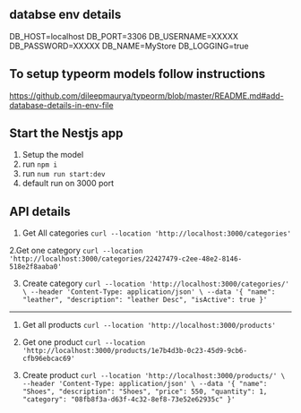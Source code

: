 
## databse env details
  DB_HOST=localhost
  DB_PORT=3306
  DB_USERNAME=XXXXX
  DB_PASSWORD=XXXXX
  DB_NAME=MyStore
  DB_LOGGING=true

## To setup typeorm models follow instructions
   https://github.com/dileepmaurya/typeorm/blob/master/README.md#add-database-details-in-env-file

## Start the Nestjs app
  1. Setup the model
  2. run `npm i`
  3. run `num run start:dev`
  4. default run on 3000 port

## API details

1. Get All categories
`curl --location 'http://localhost:3000/categories'`

2.Get one category
`curl --location 'http://localhost:3000/categories/22427479-c2ee-48e2-8146-518e2f8aaba0'`

3. Create category
`curl --location 'http://localhost:3000/categories/' \
--header 'Content-Type: application/json' \
--data '{
    "name": "leather",
    "description": "leather Desc",
    "isActive": true
}'`

--------------------------------------------------------------------------------------
1. Get all products
`curl --location 'http://localhost:3000/products'`

2. Get one product
`curl --location 'http://localhost:3000/products/1e7b4d3b-0c23-45d9-9cb6-cfb96ebcac69'`

3. Create product
`curl --location 'http://localhost:3000/products/' \
--header 'Content-Type: application/json' \
--data '{
    "name": "Shoes",
    "description": "Shoes",
    "price": 550,
    "quantity": 1,
    "category": "08fb8f3a-d63f-4c32-8ef8-73e52e62935c"
}'`

